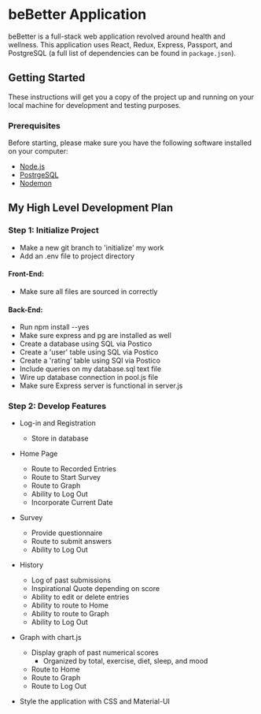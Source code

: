 
# beBetter Application
beBetter is a full-stack web application revolved around health and wellness. This application uses React, Redux, Express, Passport, and PostgreSQL (a full list of dependencies can be found in `package.json`).

## Getting Started
These instructions will get you a copy of the project up and running on your local machine for development and testing purposes.

### Prerequisites
Before starting, please make sure you have the following software installed on your computer:

- [Node.js](https://nodejs.org/en/)
- [PostrgeSQL](https://www.postgresql.org/)
- [Nodemon](https://nodemon.io/)


## My High Level Development Plan
### Step 1: Initialize Project
  - Make a new git branch to 'initialize' my work
  - Add an .env file to project directory

#### Front-End:
  - Make sure all files are sourced in correctly

#### Back-End:
  - Run npm install --yes
  - Make sure express and pg are installed as well
  - Create a database using SQL via Postico
  - Create a 'user' table using SQL via Postico
  - Create a 'rating' table using SQl via Postico
  - Include queries on my database.sql text file
  - Wire up database connection in pool.js file
  - Make sure Express server is functional in server.js

### Step 2: Develop Features
  * Log-in and Registration
    * Store in database

  * Home Page
    * Route to Recorded Entries
    * Route to Start Survey
    * Route to Graph
    * Ability to Log Out
    * Incorporate Current Date

  * Survey
    * Provide questionnaire
    * Route to submit answers
    * Ability to Log Out

  * History
    * Log of past submissions
    * Inspirational Quote depending on score
    * Ability to edit or delete entries
    * Ability to route to Home
    * Ability to route to Graph
    * Ability to Log Out

  * Graph with chart.js
    * Display graph of past numerical scores
      * Organized by total, exercise, diet, sleep, and mood
    * Route to Home
    * Route to Graph
    * Route to Log Out

  * Style the application with CSS and Material-UI

